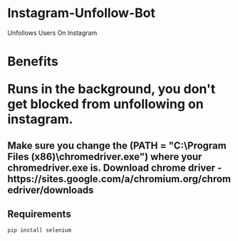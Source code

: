 # Instagram-Unfollow-Bot
Unfollows Users On Instagram

<h1>
  Benefits
  <p> 
    Runs in the background, you don't get blocked from unfollowing on instagram.
  </p>
</h1>

<h2>
  Make sure you change the (PATH = "C:\Program Files (x86)\chromedriver.exe") where your chromedriver.exe is.
  Download chrome driver - https://sites.google.com/a/chromium.org/chromedriver/downloads
</h2>


## Requirements

```bash
pip install selenium
```
